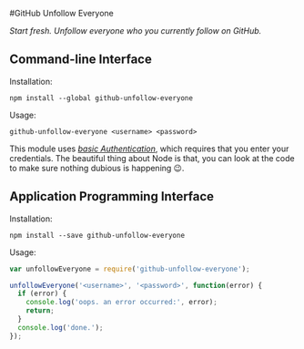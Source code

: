 #GitHub Unfollow Everyone

_Start fresh. Unfollow everyone who you currently follow on GitHub._

## Command-line Interface

Installation:

```
npm install --global github-unfollow-everyone
```

Usage:

```
github-unfollow-everyone <username> <password>
```

This module uses [_basic Authentication_](https://developer.github.com/v3/auth/#basic-authentication), which requires that you enter your credentials. The beautiful thing about Node is that, you can look at the code to make sure nothing dubious is happening :wink:.

##  Application Programming Interface

Installation:

```
npm install --save github-unfollow-everyone
```

Usage:

```javascript
var unfollowEveryone = require('github-unfollow-everyone');

unfollowEveryone('<username>', '<password>', function(error) {
  if (error) {
    console.log('oops. an error occurred:', error);
    return;
  }
  console.log('done.');
});
```
